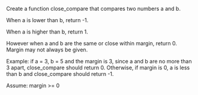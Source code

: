 Create a function close_compare that compares two numbers a and b.

When a is lower than b, return -1.

When a is higher than b, return 1.

However when a and b are the same or close within margin, return 0. Margin may not always be given.

Example: if a = 3, b = 5 and the margin is 3, since a and b are no more than 3 apart, close_compare should return 0. Otherwise, if margin is 0, a is less than b and close_compare should return -1.

Assume: margin >= 0
